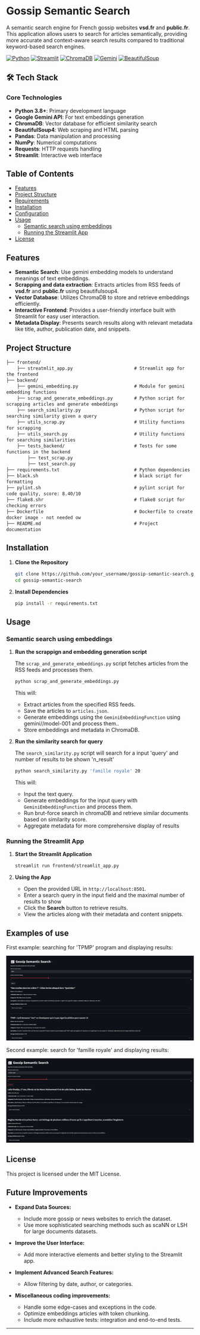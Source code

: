 # Gossip Semantic Search

A semantic search engine for French gossip websites **vsd.fr** and **public.fr**. This application allows users to search for articles semantically, providing more accurate and context-aware search results compared to traditional keyword-based search engines.

[![Python](https://img.shields.io/badge/python-3.8+-blue.svg)](https://www.python.org/downloads/)
[![Streamlit](https://img.shields.io/badge/streamlit-1.30+-green.svg)](https://streamlit.io/)
[![ChromaDB](https://img.shields.io/badge/chromadb-0.4+-orange.svg)](https://www.trychroma.com/)
[![Gemini](https://img.shields.io/badge/gemini--api-1.0+-purple.svg)](https://ai.google.dev/)
[![BeautifulSoup](https://img.shields.io/badge/beautifulsoup4-4.0+-yellow.svg)](https://www.crummy.com/software/BeautifulSoup/)

## 🛠️ Tech Stack

### Core Technologies
- **Python 3.8+**: Primary development language
- **Google Gemini API**: For text embeddings generation
- **ChromaDB**: Vector database for efficient similarity search
- **BeautifulSoup4**: Web scraping and HTML parsing
- **Pandas**: Data manipulation and processing
- **NumPy**: Numerical computations
- **Requests**: HTTP requests handling
- **Streamlit**: Interactive web interface


## Table of Contents

- [Features](#features)
- [Project Structure](#project-structure)
- [Requirements](#requirements)
- [Installation](#installation)
- [Configuration](#configuration)
- [Usage](#usage)
  - [Semantic search using embeddings](#semantic-search-using-embeddings)
  - [Running the Streamlit App](#running-the-streamlit-app)
- [License](#license)



## Features

- **Semantic Search**: Use gemini embedding models to understand meanings of text embeddings.
- **Scrapping and data extraction**: Extracts articles from RSS feeds of **vsd.fr** and **public.fr** using beautifulsoup4.
- **Vector Database**: Utilizes ChromaDB to store and retrieve embeddings efficiently.
- **Interactive Frontend**: Provides a user-friendly interface built with Streamlit for easy user interaction.
- **Metadata Display**: Presents search results along with relevant metadata like title, author, publication date, and snippets.



## Project Structure

```
├── frontend/                  
    ├── streatmlit_app.py                       # Streamlit app for the frontend 
├── backend/                                
    ├── gemini_embedding.py                     # Module for gemini embedding functions
    ├── scrap_and_generate_embeddings.py        # Python script for scrapping articles and generate embeddings
    ├── search_similarity.py                    # Python script for searching similarity given a query
    ├── utils_scrap.py                          # Utility functions for scrapping
    ├── utils_search.py                         # Utility functions for searching similarities
    ├── tests_backend/                          # Tests for some functions in the backend
        ├── test_scrap.py
        ├── test_search.py
├── requirements.txt                            # Python dependencies
├── black.sh                                    # black script for formatting
├── pylint.sh                                   # pylint script for code quality, score: 8.40/10
├── flake8.shr                                  # flake8 script for checking errors
├── Dockerfile                                  # Dockerfile to create docker image - not needed ow
├── README.md                                   # Project documentation

```



## Installation

1. **Clone the Repository**

   ```bash
   git clone https://github.com/your_username/gossip-semantic-search.git
   cd gossip-semantic-search
   ```

2. **Install Dependencies**

   ```bash
   pip install -r requirements.txt
   ```


## Usage

### Semantic search using embeddings

1. **Run the scrappign and embedding generation script**

   The `scrap_and_generate_embeddings.py` script fetches articles from the RSS feeds and processes them.

   ```bash
   python scrap_and_generate_embeddings.py
   ```

   This will:

   - Extract articles from the specified RSS feeds.
   - Save the articles to `articles.json`.
   - Generate embeddings using the `GeminiEmbeddingFunction` using gemini//model-001 and process them..
   - Store embeddings and metadata in ChromaDB.

2. **Run the similarity search for query**

   The `search_similarity.py` script will search for a input 'query' and number of results to be shown 'n_result' 

   ```bash
   python search_similarity.py 'famille royale' 20
   ```

   This will:

   - Input the text query.
   - Generate embeddings for the input query with `GeminiEmbeddingFunction`  and process them.
   - Run brut-force search in chromaDB and retrieve similar documents based on similarity score.
   - Aggregate metadata for more comprehensive display of results

### Running the Streamlit App

1. **Start the Streamlit Application**

   ```bash
   streamlit run frontend/streamlit_app.py
   ```

2. **Using the App**

   - Open the provided URL in  `http://localhost:8501`.
   - Enter a search query in the input field and the maximal number of results to show
   - Click the **Search** button to retrieve results.
   - View the articles along with their metadata and content snippets.


## Examples of use

First example: searching for 'TPMP' program and displaying results:

![Alt text](images\tpmp_search.png)

Second example: search for 'famille royale' and displaying results:

![Alt text](images\famille_royale_search.png)


## License

This project is licensed under the MIT License.


## Future Improvements

- **Expand Data Sources:**

  - Include more gossip or news websites to enrich the dataset.
  - Use more sophisticated searching methods such as scaNN or LSH for large documents datasets.

- **Improve the User Interface:**

  - Add more interactive elements and better styling to the Streamlit app.

- **Implement Advanced Search Features:**

  - Allow filtering by date, author, or categories.

- **Miscellaneous coding improvements:**
  - Handle some edge-cases and exceptions in the code.
  - Optimize embeddings articles with token chunking.
  - Include more exhaustive tests: integration and end-to-end tests.

---
